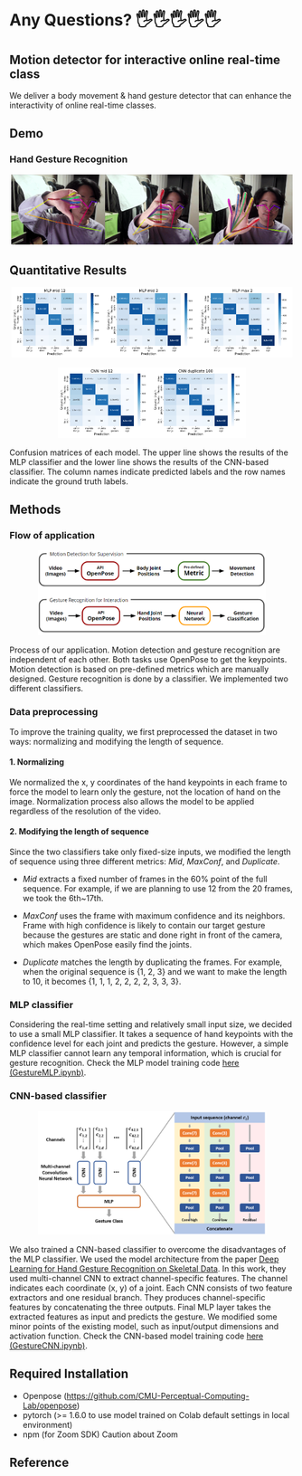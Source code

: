 # Any Questions? 🖐🖐🖐🖐🖐
## Motion detector for interactive online real-time class
We deliver a body movement & hand gesture detector that can enhance the interactivity of online real-time classes.
## Demo
### Hand Gesture Recognition
<p align="center"><img src="static/thumbs_down_new.gif" width="33%"><img src="static/thumbs_up_new.gif" width="33%"><img src="static/raise_hand_new.gif" width="33%"></p>

## Quantitative Results
<p align="center"><img src="static/MLP_mid12.png" width="33%"><img src="static/MLP_mid2.png" width="33%"><img src="static/MLP_max2.png" width="33%"></p>
<p align="center"><img src="static/CNN_mid12.png" width="33%"><img src="static/CNN_duplicate100.png" width="33%">
</p>
Confusion matrices of each model. The upper line shows the results of the MLP classifier and the lower line shows the results of the CNN-based classifier. The column names indicate predicted labels and the row names indicate the ground truth labels.


## Methods
### Flow of application
<p align="center"><img src="static/application.PNG" width=80%></p>

Process of our application. Motion detection and gesture recognition are independent of each other. Both tasks use OpenPose to get the keypoints. Motion detection is based on pre-defined metrics which are manually designed. Gesture recognition is done by a classifier. We implemented two different classifiers.

### Data preprocessing
To improve the training quality, we first preprocessed the dataset in two ways: normalizing and modifying the length of sequence.
#### 1. Normalizing
We normalized the x, y coordinates of the hand keypoints in each frame to force the model to learn only the gesture, not the location of hand on the image. Normalization process also allows the model to be applied regardless of the resolution of the video.
#### 2. Modifying the length of sequence
Since the two classifiers take only fixed-size inputs, we modified the length of sequence using three different metrics: *Mid*, *MaxConf*, and *Duplicate*.

+ *Mid* extracts a fixed number of frames in the 60% point of the full sequence. For example, if we are planning to use 12 from the 20 frames, we took the 6th~17th.

+ *MaxConf* uses the frame with maximum confidence and its neighbors. Frame with high confidence is likely to contain our target gesture because the gestures are static and done right in front of the camera, which makes OpenPose easily find the joints.

+ *Duplicate* matches the length by duplicating the frames. For example, when the original sequence is {1, 2, 3} and we want to make the length to 10, it becomes {1, 1, 1, 2, 2, 2, 2, 3, 3, 3}.

### MLP classifier
Considering the real-time setting and relatively small input size, we decided to use a small MLP classifier. It takes a sequence of hand keypoints with the confidence level for each joint and predicts the gesture. However, a simple MLP classifier cannot learn any temporal information, which is crucial for gesture recognition. Check the MLP model training code [here (GestureMLP.ipynb)](https://colab.research.google.com/drive/1amDIhHZz_WtkFU0zPwo986QEVdvbEX_S#scrollTo=YmFlCTA0u-4W&uniqifier=2).

### CNN-based classifier

<p align="center"><img src="static/CNN_classifier.PNG" width=80%></p>

We also trained a CNN-based classifier to overcome the disadvantages of the MLP classifier. We used the model architecture from the paper [Deep Learning for Hand Gesture Recognition on Skeletal Data](https://ieeexplore.ieee.org/document/8373818). In this work, they used multi-channel CNN to extract channel-specific features. The channel indicates each coordinate (x, y) of a joint. Each CNN consists of two feature extractors and one residual branch. They produces channel-specific features by concatenating the three outputs. Final MLP layer takes the extracted features as input and predicts the gesture. We modified some minor points of the existing model, such as input/output dimensions and activation function. Check the CNN-based model training code [here (GestureCNN.ipynb)](https://colab.research.google.com/drive/1EgJt0P3w28_fkQxq__0R_s_88VGasuGg#scrollTo=jTqC9q7HPVno).

## Required Installation
* Openpose (https://github.com/CMU-Perceptual-Computing-Lab/openpose)
* pytorch (>= 1.6.0 to use model trained on Colab default settings in local environment)
* npm (for Zoom SDK)
Caution about Zoom

## Reference
